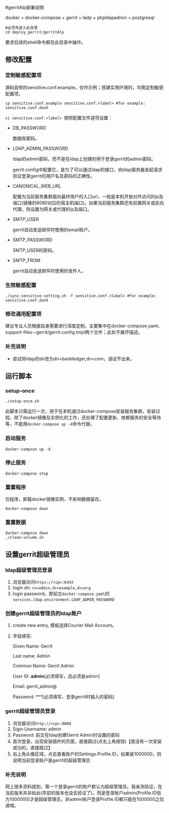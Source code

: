 #gerritAlp部署说明

docker + docker-compose + gerrit + ladp + phpldapadmin + postgresql

```shell
#必须先进入此目录
cd deploy_gerrit/gerritAlp
```

要求后续的shell命令都在此目录中操作。

## 修改配置

### 定制敏感配置项

源码自带的sensitive.conf.example，仅作示例；搭建实用环境时，均需定制敏感配置项。

```shell
cp sensitive.conf.example sensitive.conf.<label> #for example: sensitive.conf.danX
```

```vi sensitive.conf.<label> ```按照配置文件逐项设置：

* DB_PASSWORD

  数据库密码。

* LDAP_ADMIN_PASSWORD

  ldap的admin密码，而不是在ldap上创建的用于登录gerrit的admin密码。

  gerrit.config中配置它，是为了可以通过ldap的接口，向ldap服务器发起请求验证登录gerrit的用户名及密码的正确性。

* CANONICAL_WEB_URL

  配置为当前服务集群面向最终用户的入口url，一般是本机开放对外访问的ip及端口(镜像的8080对应的宿主机端口)。如果当前服务集群还有前置网关或反向代理，则设置为网关或代理的ip及端口。

* SMTP_USER

  gerrit自动发送邮件时使用的email账户。

* SMTP_PASSWORD

  SMTP_USER的密码。

* SMTP_FROM

  gerrit自动发送邮件时使用的发件人。

### 生效敏感配置

```shell
./sync-sensitive-setting.sh -f sensitive.conf.<label> #for example: sensitive.conf.danX
```

### 修改通用配置项

建议专业人员根据自身需要进行深度定制，主要集中在docker-compose.yaml、support-files--gerrit/gerrit.config.tmpl两个文件；此处不展开描述。

### 补充说明

* 尝试将ldap的dn改为dn=bankledger,dn=com，调试不出来。

## 运行脚本

### setup-once

```shell
./setup-once.sh
```

此脚本只需运行一次，用于在本机通过docker-compose安装服务集群。安装过程，除了docker镜像及实例化的工作，还处理了配置更新、依赖服务的安全等待等，不能用```docker-compose up -d```命令代替。

### 启动服务

```shell
docker-compose up -d
```

### 停止服务

```shell
docker-compose stop
```

### 重置程序

仅程序，卸载docker镜像实例，不影响数据留存。

```
docker-compose down
```

### 重置数据

```
docker-compose down
./clean-volume.sh
```

## 设置gerrit超级管理员

### ldap超级管理员登录

1. 浏览器访问```https://<ip>:6443```
2. login dn: ```cn=admin,dc=example,dc=org```
3. login password，即前文```docker-compose.yaml```的```services.ldap.environment.LDAP_ADMIN_PASSWORD```

### 创建gerrit超级管理员的ldap账户

1. create new entry, 模板选择Courier Mail Account。

2. 字段填写:

   Given Name:		Gerrit

   Last name:		Admin

   Common Name:	Gerrit Admin

   User ID: 			**admin**[必须填写，且必须是admin]

   Email: 			gerrit_admin@<domain>

   Password: 		***[必须填写，登录gerrit时输入的密码]

### gerrit超级管理员登录

1. 浏览器访问```http://<ip>:8080```
2. Sigin Username: admin
3. Password: 前文在ldap创建Gerrit Admin时设置的密码
4. 首次登录，出现安装插件的页面，直接跳过(点左上角按钮)【我没有一次安装成功的，直接跳过】
5. 右上角头像区域，点击查看账户的Settings.Profile.ID，如果是1000000，则说明当前登录账户是gerrit的超级管理员

### 补充说明

网上很多资料提到，第一个登录gerrit的账户默认为超级管理员。我亲测验证，在当前版本并非如此(早前的版本也没去验证了)，而是登录账户admin(Profile.ID恒为1000000)才是超级管理员，非admin账户登录Profile.ID都只能在1000000之后递增。